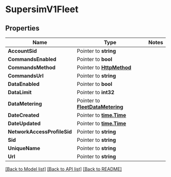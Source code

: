 # SupersimV1Fleet

## Properties
Name | Type | Notes
------------ | ------------- | -------------
**AccountSid** | Pointer to **string** | 
**CommandsEnabled** | Pointer to **bool** | 
**CommandsMethod** | Pointer to [**HttpMethod**](http_method.md) | 
**CommandsUrl** | Pointer to **string** | 
**DataEnabled** | Pointer to **bool** | 
**DataLimit** | Pointer to **int32** | 
**DataMetering** | Pointer to [**FleetDataMetering**](fleet_data_metering.md) | 
**DateCreated** | Pointer to [**time.Time**](time.Time.md) | 
**DateUpdated** | Pointer to [**time.Time**](time.Time.md) | 
**NetworkAccessProfileSid** | Pointer to **string** | 
**Sid** | Pointer to **string** | 
**UniqueName** | Pointer to **string** | 
**Url** | Pointer to **string** | 

[[Back to Model list]](../README.md#documentation-for-models) [[Back to API list]](../README.md#documentation-for-api-endpoints) [[Back to README]](../README.md)


